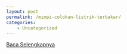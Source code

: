 ```yaml
---
layout: post
permalink: /mimpi-colokan-listrik-terbakar/
categories:
    - Uncategorized
---
```


[Baca Selengkapnya](/04)